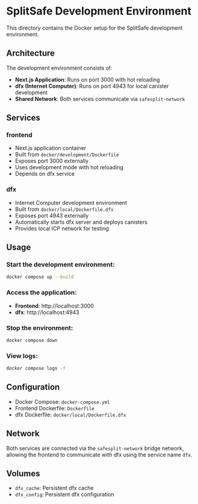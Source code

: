 # SplitSafe Development Environment

This directory contains the Docker setup for the SplitSafe development environment.

## Architecture

The development environment consists of:
- **Next.js Application**: Runs on port 3000 with hot reloading
- **dfx (Internet Computer)**: Runs on port 4943 for local canister development
- **Shared Network**: Both services communicate via `safesplit-network`

## Services

### frontend
- Next.js application container
- Built from `docker/development/Dockerfile`
- Exposes port 3000 externally
- Uses development mode with hot reloading
- Depends on dfx service

### dfx
- Internet Computer development environment
- Built from `docker/local/Dockerfile.dfx`
- Exposes port 4943 externally
- Automatically starts dfx server and deploys canisters
- Provides local ICP network for testing

## Usage

### Start the development environment:
```bash
docker compose up --build
```

### Access the application:
- **Frontend**: http://localhost:3000
- **dfx**: http://localhost:4943

### Stop the environment:
```bash
docker compose down
```

### View logs:
```bash
docker compose logs -f
```

## Configuration

- Docker Compose: `docker-compose.yml`
- Frontend Dockerfile: `Dockerfile`
- dfx Dockerfile: `docker/local/Dockerfile.dfx`

## Network

Both services are connected via the `safesplit-network` bridge network, allowing the frontend to communicate with dfx using the service name `dfx`.

## Volumes

- `dfx_cache`: Persistent dfx cache
- `dfx_config`: Persistent dfx configuration 
